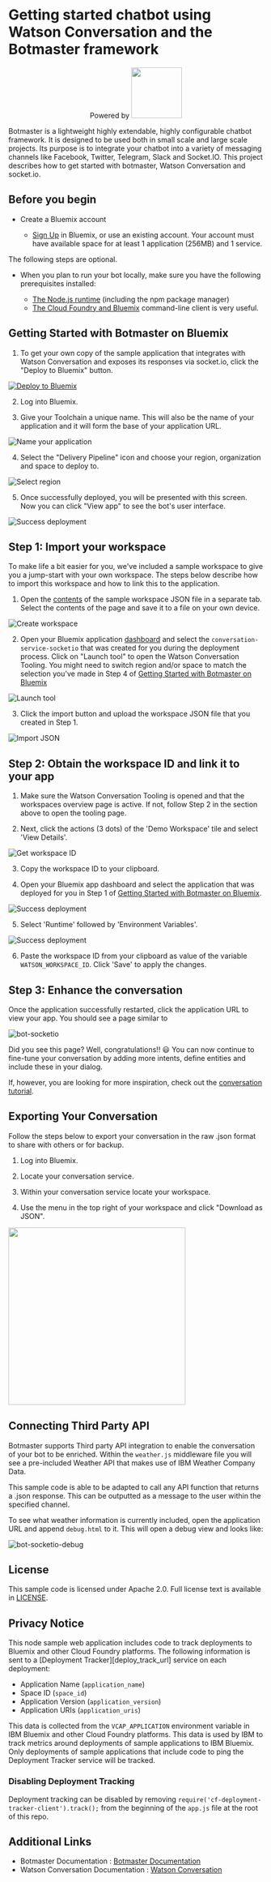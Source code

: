 # Getting started chatbot using Watson Conversation and the Botmaster framework
<div align="center">
Powered by <img src="http://botmasterai.com/documentation/latest/images/botmaster_light.svg" width="100"/>
</div>

Botmaster is a lightweight highly extendable, highly configurable chatbot framework. It is designed to be used both in small scale and large scale projects. Its purpose is to integrate your chatbot into a variety of messaging channels like Facebook, Twitter, Telegram, Slack and Socket.IO. This project describes how to get started with botmaster, Watson Conversation and socket.io.

## Before you begin

* Create a Bluemix account

    * [Sign Up](https://bluemix.net/registration) in Bluemix, or use an existing account. Your account must have available space for at least 1 application (256MB) and 1 service.

The following steps are optional.

* When you plan to run your bot locally, make sure you have the following prerequisites installed:

    * [The Node.js runtime](https://nodejs.org/en/) (including the npm package manager)
    * [The Cloud Foundry and Bluemix](https://console.ng.bluemix.net/docs/cli/index.html#cli) command-line client is very useful.

## Getting Started with Botmaster on Bluemix

1. To get your own copy of the sample application that integrates with Watson Conversation and exposes its responses via socket.io, click the "Deploy to Bluemix" button.

  [![Deploy to Bluemix](https://deployment-tracker.mybluemix.net/stats/a3a41102a5d277cce1b65b7b1dc018e8/button.svg)](https://bluemix.net/deploy?repository=https://github.com/eciggaar/botmaster-watsonconversation-socketio.git)

2. Log into Bluemix.

3. Give your Toolchain a unique name. This will also be the name of your application and it will form the base of your application URL.

  ![Name your application](https://github.com/eciggaar/botmaster-watsonconversation-socketio/blob/master/readmeimages/bluemixname.png?raw=true)

4. Select the "Delivery Pipeline" icon and choose your region, organization and space to deploy to.

  ![Select region](https://github.com/eciggaar/botmaster-watsonconversation-socketio/blob/master/readmeimages/region.png?raw=true)

5. Once successfully deployed, you will be presented with this screen. Now you can click "View app" to see the bot's user interface.

  ![Success deployment](https://github.com/eciggaar/botmaster-watsonconversation-socketio/blob/master/readmeimages/success.png?raw=true)

## Step 1: Import your workspace

To make life a bit easier for you, we've included a sample workspace to give you a jump-start with your own workspace. The steps below describe how to import this workspace and how to link this to the application.

1. Open the [contents](https://raw.githubusercontent.com/eciggaar/botmaster-watsonconversation-socketio/master/resources/demo-workspace-socketio.json) of the sample workspace JSON file in a separate tab. Select the contents of the page and save it to a file on your own device.

  ![Create workspace](https://github.com/eciggaar/botmaster-watsonconversation-socketio/blob/master/readmeimages/create-workspace.png?raw=true)

2. Open your Bluemix application [dashboard](https://console.ng.bluemix.net) and select the `conversation-service-socketio` that was created for you during the deployment process. Click on "Launch tool" to open the Watson Conversation Tooling. You might need to switch region and/or space to match the selection you've made in Step 4 of [Getting Started with Botmaster on Bluemix](#getting-started-with-botmaster-on-bluemix)

  ![Launch tool](https://github.com/eciggaar/botmaster-watsonconversation-socketio/blob/master/readmeimages/launch.png?raw=true)

3. Click the import button and upload the workspace JSON file that you created in Step 1.

  ![Import JSON](https://github.com/eciggaar/botmaster-watsonconversation-socketio/blob/master/readmeimages/import-json.png?raw=true)

## Step 2: Obtain the workspace ID and link it to your app

1. Make sure the Watson Conversation Tooling is opened and that the workspaces overview page is active. If not, follow Step 2 in the section above to open the tooling page.

2. Next, click the actions (3 dots) of the 'Demo Workspace' tile and select 'View Details'.

  ![Get workspace ID](https://github.com/eciggaar/botmaster-watsonconversation-socketio/blob/master/readmeimages/workspaceid.png?raw=true)

3. Copy the workspace ID to your clipboard.

4. Open your Bluemix app dashboard and select the application that was deployed for you in Step 1 of [Getting Started with Botmaster on Bluemix](#getting-started-with-botmaster-on-bluemix).

  ![Success deployment](https://github.com/eciggaar/botmaster-watsonconversation-socketio/blob/master/readmeimages/select-app.png?raw=true)

5. Select 'Runtime' followed by 'Environment Variables'.

  ![Success deployment](https://github.com/eciggaar/botmaster-watsonconversation-socketio/blob/master/readmeimages/envvar.png?raw=true)

6. Paste the workspace ID from your clipboard as value of the variable `WATSON_WORKSPACE_ID`. Click 'Save' to apply the changes.

## Step 3: Enhance the conversation

Once the application successfully restarted, click the application URL to view your app. You should see a page similar to

![bot-socketio](https://github.com/eciggaar/botmaster-watsonconversation-socketio/blob/master/readmeimages/bot-socketio.png?raw=true)

Did you see this page? Well, congratulations!! :smiley: You can now continue to fine-tune your conversation by adding more intents, define entities and include these in your dialog.

If, however, you are looking for more inspiration, check out the [conversation tutorial](CONVERSATION.md).

## Exporting Your Conversation

Follow the steps below to export your conversation in the raw .json format to share with others or for backup.

1. Log into Bluemix.

2. Locate your conversation service.

3. Within your conversation service locate your workspace.

4. Use the menu in the top right of your workspace and click "Download as JSON".

  <img src="https://github.com/eciggaar/botmaster-watsonconversation-socketio/blob/master/readmeimages/instance.png?raw=true" width="350px">

## Connecting Third Party API
Botmaster supports Third party API integration to enable the conversation of your bot to be enriched. Within the `weather.js` middleware file you will see a pre-included Weather API that makes use of IBM Weather Company Data.

This sample code is able to be adapted to call any API function that returns a .json response. This can be outputted as a message to the user within the specified channel.

To see what weather information is currently included, open the application URL and append `debug.html` to it. This will open a debug view and looks like:

![bot-socketio-debug](https://github.com/eciggaar/botmaster-watsonconversation-socketio/blob/master/readmeimages/bot-socketio-debug.png?raw=true)

## License

  This sample code is licensed under Apache 2.0. Full license text is available in [LICENSE](LICENSE).

## Privacy Notice

This node sample web application includes code to track deployments to Bluemix and other Cloud Foundry platforms. The following information is sent to a [Deployment Tracker][deploy_track_url] service on each deployment:

* Application Name (`application_name`)
* Space ID (`space_id`)
* Application Version (`application_version`)
* Application URIs (`application_uris`)

This data is collected from the `VCAP_APPLICATION` environment variable in IBM Bluemix and other Cloud Foundry platforms. This data is used by IBM to track metrics around deployments of sample applications to IBM Bluemix. Only deployments of sample applications that include code to ping the Deployment Tracker service will be tracked.

### Disabling Deployment Tracking

Deployment tracking can be disabled by removing `require('cf-deployment-tracker-client').track();` from the beginning of the `app.js` file at the root of this repo.

## Additional Links

* Botmaster Documentation : [Botmaster Documentation](http://botmasterai.com/)
* Watson Conversation Documentation : [Watson Conversation](http://www.ibm.com/watson/developercloud/doc/conversation/index.html)

